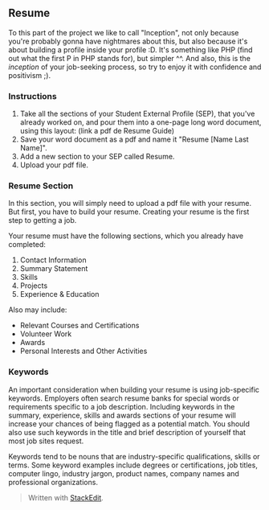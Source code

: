 ## Resume
To this part of the project we like to call "Inception", not only because you're probably gonna have nightmares about this, but also because it's about building a profile inside your profile :D. It's something like PHP (find out what the first P in PHP stands for), but simpler ^^. And also, this is the *inception* of your job-seeking process, so try to enjoy it with confidence and positivism ;).

### Instructions
 1. Take all the sections of your Student External Profile (SEP), that you've already worked on, and pour them into a one-page long word document, using this layout: (link a pdf de Resume Guide)
 2. Save your word document as a pdf and name it "Resume [Name Last Name]".
 3. Add a new section to your SEP called Resume.
 4. Upload your pdf file.

### Resume Section
In this section, you will simply need to upload a pdf file with your resume. But first, you have to build your resume. Creating your resume is the first step to getting a job. 

Your resume must have the following sections, which you already have completed:
 1. Contact Information
 2. Summary Statement
 3. Skills
 4. Projects
 5. Experience & Education

Also may include:
 - Relevant Courses and Certifications
 - Volunteer Work
 - Awards
 - Personal Interests and Other Activities

### Keywords
An important consideration when building your resume is using job-specific keywords. Employers often search resume banks for special words or requirements specific to a job description. Including keywords in the summary, experience, skills and awards sections of your resume will increase your chances of being flagged as a potential match. You should also use such keywords in the title and brief description of yourself that most job sites request.

Keywords tend to be nouns that are industry-specific qualifications, skills or terms. Some keyword examples include degrees or certifications, job titles, computer lingo, industry jargon, product names, company names and professional organizations.


> Written with [StackEdit](https://stackedit.io/).
<!--stackedit_data:
eyJoaXN0b3J5IjpbLTY0MjAxMTQwOCwtMTQzOTMxNjg3OSwtNz
k2MTUzNjAxLDYxODk1Mjk4NSwtNDEwODM4MjQ2LC03NDM4NTQz
NTcsLTIwMzYxNjYzMDFdfQ==
-->